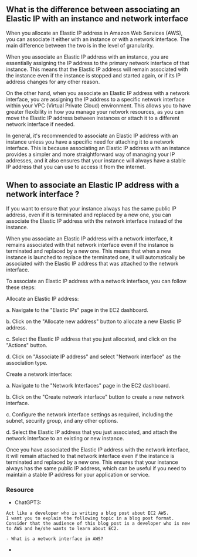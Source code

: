 ## What is the difference between associating an Elastic IP with an instance and network interface

When you allocate an Elastic IP address in Amazon Web Services (AWS), you can associate it either with an instance or
with a network interface. The main difference between the two is in the level of granularity.

When you associate an Elastic IP address with an instance, you are essentially assigning the IP address to the primary
network interface of that instance. This means that the Elastic IP address will remain associated with the instance even
if the instance is stopped and started again, or if its IP address changes for any other reason.

On the other hand, when you associate an Elastic IP address with a network interface, you are assigning the IP address
to a specific network interface within your VPC (Virtual Private Cloud) environment. This allows you to have greater
flexibility in how you manage your network resources, as you can move the Elastic IP address between instances or attach
it to a different network interface if needed.

In general, it's recommended to associate an Elastic IP address with an instance unless you have a specific need for
attaching it to a network interface. This is because associating an Elastic IP address with an instance provides a
simpler and more straightforward way of managing your IP addresses, and it also ensures that your instance will always
have a stable IP address that you can use to access it from the internet.

## When to associate an Elastic IP address with a network interface ?

If you want to ensure that your instance always has the same public IP address, even if it is terminated and replaced by
a new one, you can associate the Elastic IP address with the network interface instead of the instance.

When you associate an Elastic IP address with a network interface, it remains associated with that network interface
even if the instance is terminated and replaced by a new one. This means that when a new instance is launched to replace
the terminated one, it will automatically be associated with the Elastic IP address that was attached to the network
interface.

To associate an Elastic IP address with a network interface, you can follow these steps:

Allocate an Elastic IP address:

a. Navigate to the "Elastic IPs" page in the EC2 dashboard.

b. Click on the "Allocate new address" button to allocate a new Elastic IP address.

c. Select the Elastic IP address that you just allocated, and click on the "Actions" button.

d. Click on "Associate IP address" and select "Network interface" as the association type.

Create a network interface:

a. Navigate to the "Network Interfaces" page in the EC2 dashboard.

b. Click on the "Create network interface" button to create a new network interface.

c. Configure the network interface settings as required, including the subnet, security group, and any other options.

d. Select the Elastic IP address that you just associated, and attach the network interface to an existing or new
instance.

Once you have associated the Elastic IP address with the network interface, it will remain attached to that network
interface even if the instance is terminated and replaced by a new one. This ensures that your instance always has the
same public IP address, which can be useful if you need to maintain a stable IP address for your application or service.

### Resource

- ChatGPT3:

```
Act like a developer who is writing a blog post about EC2 AWS.
I want you to explain the following topic in a blog post format.
Consider that the audience of this blog post is a developer who is new to AWS and he/she wants to learn about EC2.

- What is a network interface in AWS?
```

- ```